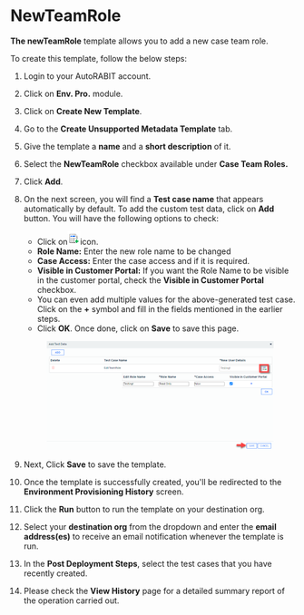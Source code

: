 # NewTeamRole

**The newTeamRole** template allows you to add a new case team role.

To create this template, follow the below steps:

1. Login to your AutoRABIT account.
2. Click on **Env. Pro.** module.
3. Click on **Create New Template**.
4. Go to the **Create Unsupported Metadata Template** tab.
5. Give the template a **name** and a **short description** of it.
6. Select the **NewTeamRole** checkbox available under **Case Team Roles.**
7. Click **Add**.
8.  On the next screen, you will find a **Test case name** that appears automatically by default. To add the custom test data, click on **Add** button. You will have the following options to check:

    * Click on![](<../../../../../../.gitbook/assets/image (47) (1) (1).png>)icon.
    * **Role Name:** Enter the new role name to be changed
    * **Case Access:** Enter the case access and if it is required.
    * **Visible in Customer Portal:** If you want the Role Name to be visible in the customer portal, check the **Visible in Customer Portal** checkbox.
    * You can even add multiple values for the above-generated test case. Click on the **+** symbol and fill in the fields mentioned in the earlier steps.&#x20;
    * Click **OK**. Once done, click on **Save** to save this page.

    <figure><img src="../../../../../../.gitbook/assets/image (46) (1) (1).png" alt=""><figcaption></figcaption></figure>
9. Next, Click **Save** to save the template.
10. Once the template is successfully created, you'll be redirected to the **Environment Provisioning History** screen.
11. Click the **Run** button to run the template on your destination org.
12. Select your **destination org** from the dropdown and enter the **email address(es)** to receive an email notification whenever the template is run.
13. In the **Post Deployment Steps**, select the test cases that you have recently created.&#x20;
14. Please check the **View History** page for a detailed summary report of the operation carried out.
